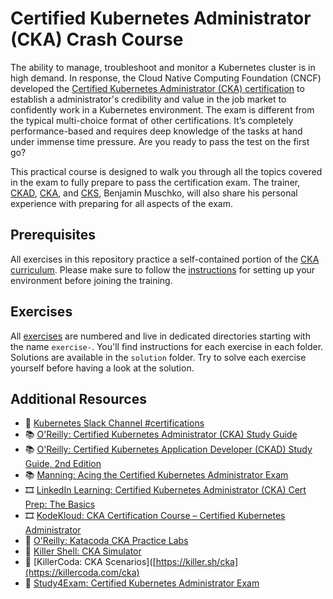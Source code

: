 # Certified Kubernetes Administrator (CKA) Crash Course

The ability to manage, troubleshoot and monitor a Kubernetes cluster is in high demand. In response, the Cloud Native Computing Foundation (CNCF) developed the [Certified Kubernetes Administrator (CKA) certification](https://www.cncf.io/certification/cka/) to establish a administrator's credibility and value in the job market to confidently work in a Kubernetes environment. The exam is different from the typical multi-choice format of other certifications. It’s completely performance-based and requires deep knowledge of the tasks at hand under immense time pressure. Are you ready to pass the test on the first go?

This practical course is designed to walk you through all the topics covered in the exam to fully prepare to pass the certification exam. The trainer, [CKAD](https://www.credly.com/badges/98ba0895-b669-47d5-8206-50b7223940e3), [CKA](https://www.credly.com/badges/9a599e63-6155-422e-b169-8eaaed5369ab), and [CKS](https://www.credly.com/badges/24cb66c7-74ac-461a-95a4-d272d42bfdaa), Benjamin Muschko, will also share his personal experience with preparing for all aspects of the exam.

## Prerequisites

All exercises in this repository practice a self-contained portion of the [CKA curriculum](https://github.com/cncf/curriculum). Please make sure to follow the [instructions](./prerequisites/instructions.md) for setting up your environment before joining the training.

## Exercises

All [exercises](./exercises) are numbered and live in dedicated directories starting with the name `exercise-`. You'll find instructions for each exercise in each folder. Solutions are available in the `solution` folder. Try to solve each exercise yourself before having a look at the solution.

## Additional Resources

* 💬 [Kubernetes Slack Channel #certifications](https://kubernetes.slack.com/)
* 📚 [O'Reilly: Certified Kubernetes Administrator (CKA) Study Guide](https://learning.oreilly.com/library/view/certified-kubernetes-administrator/9781098107215/)
* 📚 [O'Reilly: Certified Kubernetes Application Developer (CKAD) Study Guide, 2nd Edition](https://learning.oreilly.com/library/view/certified-kubernetes-application/9781098152857/)
* 📚 [Manning: Acing the Certified Kubernetes Administrator Exam](https://www.manning.com/books/acing-the-certified-kubernetes-administrator-exam)
* 🎞️ [LinkedIn Learning: Certified Kubernetes Administrator (CKA) Cert Prep: The Basics](https://www.linkedin.com/learning/certified-kubernetes-administrator-cka-cert-prep-the-basics)
* 🎞️ [KodeKloud: CKA Certification Course – Certified Kubernetes Administrator](https://kodekloud.com/p/certified-kubernetes-administrator-with-practice-tests)
* 🧪 [O'Reilly: Katacoda CKA Practice Labs](https://learning.oreilly.com/playlists/65351d22-34eb-4be3-9f35-d9c0b184449f/)
* 🧪 [Killer Shell: CKA Simulator](https://killer.sh/cka)
* 🧪 [KillerCoda: CKA Scenarios]([https://killer.sh/cka](https://killercoda.com/cka)
* 🧪 [Study4Exam: Certified Kubernetes Administrator Exam](https://www.study4exam.com/linux-foundation/info/cka)
